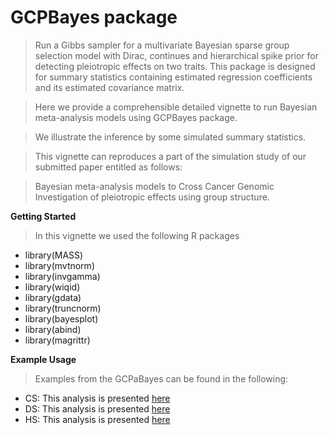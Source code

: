 # GCPBayes package


> Run a Gibbs sampler for a multivariate Bayesian sparse group selection model with Dirac, continues and hierarchical spike prior for detecting pleiotropic effects on two traits. This package is designed for summary statistics containing estimated regression coefficients and its estimated covariance matrix.

> Here we provide a comprehensible detailed vignette to run Bayesian meta-analysis models using GCPBayes package.

> We illustrate the inference by some simulated summary statistics.

> This vignette can reproduces a part of the simulation study of our submitted paper entitled as follows:

  > Bayesian meta-analysis models to Cross Cancer Genomic Investigation of pleiotropic effects using group structure. 



**Getting Started**

  > In this vignette we used the following R packages
- library(MASS)
- library(mvtnorm)
- library(invgamma)
- library(wiqid)
- library(gdata)
- library(truncnorm)
- library(bayesplot)
- library(abind)
- library(magrittr)


**Example Usage**
  > Examples from the GCPaBayes can be found in the following:

- CS: This analysis is presented [here](/CSExamp.md)
- DS: This analysis is presented [here](/DSExamp.md)
- HS: This analysis is presented [here](/HSExamp.md)
